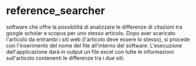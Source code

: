 # reference_searcher
software che offre la possibilità di analizzare le differenze di citazioni tra google scholar e scopus per uno stesso articolo.
Dopo aver scaricato l'articolo da entrambi i siti web (l'articolo deve essere lo stesso), si procede con l'inserimento del nome del file all'interno del software.
L'esecuzione dell'applicazione darà in output un file excel con tutte le informazioni sull'articolo contenenti le differenze tra i due siti.
